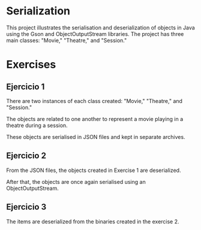# Serialization

This project illustrates the serialisation and deserialization of objects in Java using the Gson and ObjectOutputStream libraries. The project has three main classes: "Movie," "Theatre," and "Session." 

# Exercises

## Ejercicio 1 

There are two instances of each class created: "Movie," "Theatre," and "Session."

The objects are related to one another to represent a movie playing in a theatre during a session.

These objects are serialised in JSON files and kept in separate archives.

## Ejercicio 2 

From the JSON files, the objects created in Exercise 1 are deserialized.

After that, the objects are once again serialised using an ObjectOutputStream.

## Ejercicio 3 

The items are deserialized from the binaries created in the exercise 2.
